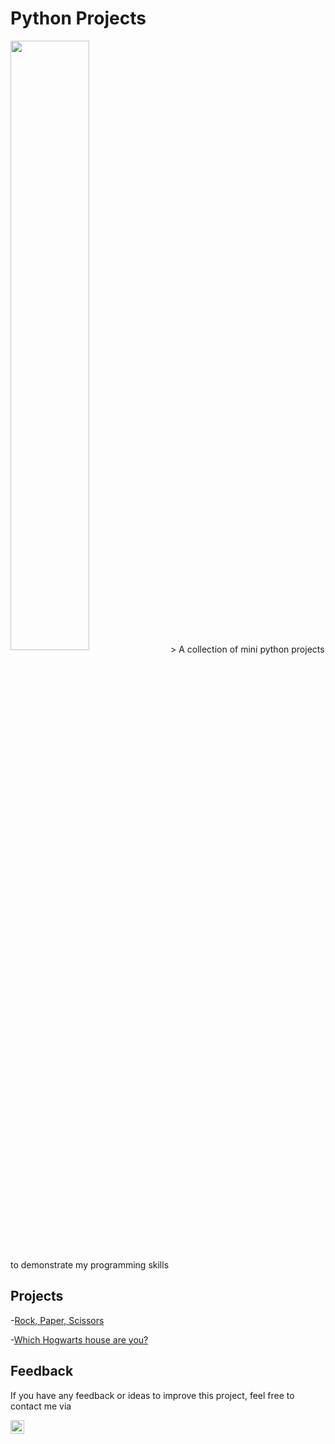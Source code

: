 # Python Projects 
<img src="https://www.crio.do/blog/content/images/2021/03/Python-projects.png" align=center width=50% height=50%>
    > A collection of mini python projects to demonstrate my programming skills

## Projects
 -[Rock, Paper, Scissors](#-rock-paper-scissors)
 
 -[Which Hogwarts house are you?](#which-house-are-you)
 
## Feedback
If you have any feedback or ideas to improve this project, feel free to contact me via

<a href="www.linkedin.com/in/ashleyancrum/">
  <img align="left" alt="Ashley's Linkedin" width="22px" src="https://cdn.jsdelivr.net/npm/simple-icons@v3/icons/linkedin.svg"/>
</a>
